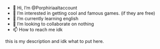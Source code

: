 - 👋 Hi, I’m @Porphiriaaltaccount
- 👀 I’m interested in getting cool and famous games. (if they are free)
- 🌱 I’m currently learning english
- 💞️ I’m looking to collaborate on nothing
- 📫 How to reach me idk

<!---
Porphiriaaltaccount/Porphiriaaltaccount is a ✨ special ✨ repository because its `README.md` (this file) appears on your GitHub profile.
You can click the Preview link to take a look at your changes.
---> this is my description and idk what to put here.
